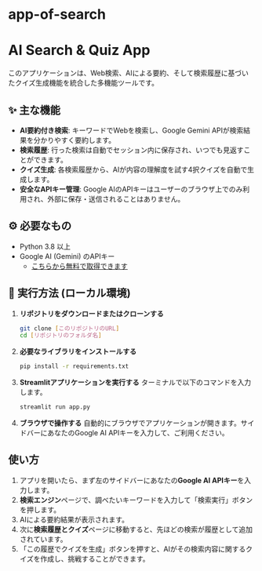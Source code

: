 # app-of-search
# AI Search & Quiz App

このアプリケーションは、Web検索、AIによる要約、そして検索履歴に基づいたクイズ生成機能を統合した多機能ツールです。

## ✨ 主な機能

-   **AI要約付き検索**: キーワードでWebを検索し、Google Gemini APIが検索結果を分かりやすく要約します。
-   **検索履歴**: 行った検索は自動でセッション内に保存され、いつでも見返すことができます。
-   **クイズ生成**: 各検索履歴から、AIが内容の理解度を試す4択クイズを自動で生成します。
-   **安全なAPIキー管理**: Google AIのAPIキーはユーザーのブラウザ上でのみ利用され、外部に保存・送信されることはありません。

## ⚙️ 必要なもの

-   Python 3.8 以上
-   Google AI (Gemini) のAPIキー
    -   [こちらから無料で取得できます](https://aistudio.google.com/app/apikey)

## 🚀 実行方法 (ローカル環境)

1.  **リポジトリをダウンロードまたはクローンする**
    ```bash
    git clone [このリポジトリのURL]
    cd [リポジトリのフォルダ名]
    ```

2.  **必要なライブラリをインストールする**
    ```bash
    pip install -r requirements.txt
    ```

3.  **Streamlitアプリケーションを実行する**
    ターミナルで以下のコマンドを入力します。
    ```bash
    streamlit run app.py
    ```

4.  **ブラウザで操作する**
    自動的にブラウザでアプリケーションが開きます。サイドバーにあなたのGoogle AI APIキーを入力して、ご利用ください。

## 使い方

1.  アプリを開いたら、まず左のサイドバーにあなたの**Google AI APIキー**を入力します。
2.  **検索エンジン**ページで、調べたいキーワードを入力して「検索実行」ボタンを押します。
3.  AIによる要約結果が表示されます。
4.  次に**検索履歴とクイズ**ページに移動すると、先ほどの検索が履歴として追加されています。
5.  「この履歴でクイズを生成」ボタンを押すと、AIがその検索内容に関するクイズを作成し、挑戦することができます。
